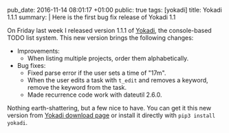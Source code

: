 pub_date: 2016-11-14 08:01:17 +01:00
public: true
tags: [yokadi]
title: Yokadi 1.1.1
summary: |
    Here is the first bug fix release of Yokadi 1.1

On Friday last week I released version 1.1.1 of [Yokadi][y], the console-based TODO list system. This new version brings the following changes:

- Improvements:
    - When listing multiple projects, order them alphabetically.
- Bug fixes:
    - Fixed parse error if the user sets a time of "17m".
    - When the user edits a task with `t_edit` and removes a keyword, remove the keyword from the task.
    - Made recurrence code work with dateutil 2.6.0.

Nothing earth-shattering, but a few nice to have. You can get it this new version from [Yokadi download page](https://yokadi.github.io/download.html) or install it directly with `pip3 install yokadi`.

[y]: https://yokadi.github.io
